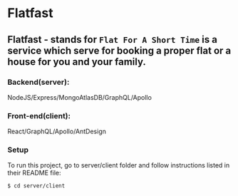 # Flatfast

## Flatfast - stands for `Flat For A Short Time` is a service which serve for booking a proper flat or a house for you and your family.
 
### Backend(server):
NodeJS/Express/MongoAtlasDB/GraphQL/Apollo

### Front-end(client):
React/GraphQL/Apollo/AntDesign

### Setup
To run this project, go to server/client folder and follow instructions listed in their README file:
```
$ cd server/client
```
